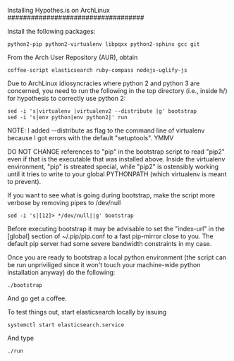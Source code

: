 Installing Hypothes.is on ArchLinux
###################################

Install the following packages:

    python2-pip python2-virtualenv libpqxx python2-sphinx gcc git

From the Arch User Repository (AUR), obtain

    coffee-script elasticsearch ruby-compass nodejs-uglify-js

Due to ArchLinux idiosyncracies where python 2 and python 3 are concerned, you need to run the following 
in the top directory (i.e., inside h/) for hypothesis to correctly use python 2:

    sed -i 's|virtualenv |virtualenv2 --distribute |g' bootstrap
    sed -i 's|env python|env python2|' run

NOTE: I added --distribute as flag to the command line of virtualenv because I got errors with the default "setuptools". YMMV

DO NOT CHANGE references to "pip" in the bootstrap script to read "pip2" even if that is the executable that was installed above. Inside the virtualenv environment, "pip" is streated special, while "pip2" is ostensibly working until it tries to write to your global PYTHONPATH (which virtualenv is meant to prevent).

If you want to see what is going during bootstrap, make the script more verbose by removing pipes to /dev/null

    sed -i 's|[12]> */dev/null||g' bootstrap

Before executing bootstrap it may be advisable to set the "index-url" in the [global] section of ~/.pip/pip.conf to a fast pip-mirror close to you. The default pip server had some severe bandwidth constraints in my case.

Once you are ready to bootstrap a local python environment (the script can be run unpriviliged since it won't touch your machine-wide python installation anyway) do the following:

    ./bootstrap

And go get a coffee.

To test things out, start elasticsearch locally by issuing

    systemctl start elasticsearch.service

And type

    ./run
